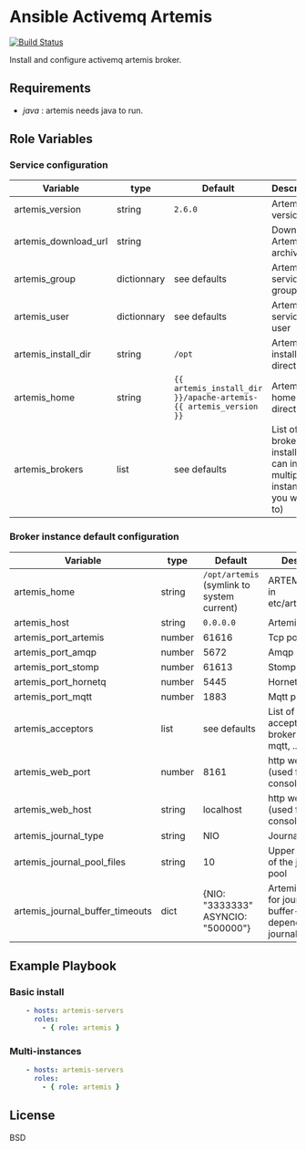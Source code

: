 # Ansible Activemq Artemis
[![Build Status](https://travis-ci.org/remyma/ansible-artemis.svg?branch=master)](https://travis-ci.org/remyma/ansible-artemis)

Install and configure activemq artemis broker.

## Requirements

* *java* : artemis needs java to run.

## Role Variables

### Service configuration

| Variable     | type | Default       | Description    |
| ------------ | ---- |------------- | -------------- |
| artemis_version | string | ```2.6.0``` | Artemis version |
| artemis_download_url | string | | Download Artemis archive url |
| artemis_group | dictionnary | see defaults| Artemis service group |
| artemis_user | dictionnary | see defaults | Artemis service user |
| artemis_install_dir | string | ```/opt``` | Artemis installation directory |
| artemis_home | string | ```{{ artemis_install_dir }}/apache-artemis-{{ artemis_version }}``` | Artemis home directory |
| artemis_brokers | list | see defaults | List of brokers to install (you can install multiple instances if you want to) |

### Broker instance default configuration

| Variable     | type | Default       | Description    |
| ------------ | ---- |------------- | -------------- |
| artemis_home | string | ```/opt/artemis``` (symlink to system current) | ARTEMIS_HOME in etc/artemis.profile |
| artemis_host | string | ```0.0.0.0``` | Artemis host |
| artemis_port_artemis | number | 61616 | Tcp port |
| artemis_port_amqp | number | 5672| Amqp port |
| artemis_port_stomp | number | 61613 | Stomp port |
| artemis_port_hornetq | number | 5445 | HornetQ port |
| artemis_port_mqtt | number | 1883 | Mqtt port |
| artemis_acceptors | list | see defaults | List of artemis acceptors for the broker (amqp, mqtt, ...) |
| artemis_web_port | number | 8161 | http web port (used for jolokia, console ui) |
| artemis_web_host | string | localhost | http web port (used for jolokia, console ui) |
| artemis_journal_type | string | NIO | Journal type |
| artemis_journal_pool_files | string | 10 | Upper threshold of the journal file pool |
| artemis_journal_buffer_timeouts | dict | {NIO: "3333333" ASYNCIO: "500000"} | Artemis defaults for journal-buffer-timeout, depending on journal-type |

## Example Playbook

### Basic install

```yaml
    - hosts: artemis-servers
      roles:
        - { role: artemis }
```

### Multi-instances

```yaml
    - hosts: artemis-servers
      roles:
        - { role: artemis }
```

## License

BSD
